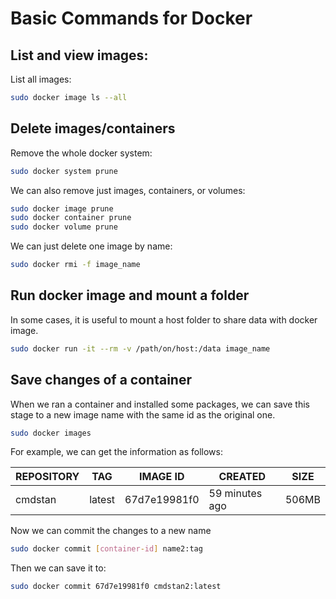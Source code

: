 # Basic Commands for Docker


## List and view images:

List all images:

```sh
sudo docker image ls --all
```


## Delete images/containers

Remove the whole docker system:

```sh
sudo docker system prune
```

We can also remove just images, containers, or volumes:

```sh
sudo docker image prune
sudo docker container prune
sudo docker volume prune
```

We can just delete one image by name:

```sh
sudo docker rmi -f image_name
```

## Run docker image and mount a folder

In some cases, it is useful to mount a host folder to share data with docker image.

```sh
sudo docker run -it --rm -v /path/on/host:/data image_name
```

## Save changes of a container

When we ran a container and installed some packages, we can save this stage to a new image name with the same id as the original one.

```sh
sudo docker images
```

For example, we can get the information as follows:

| REPOSITORY | TAG    | IMAGE ID     | CREATED         | SIZE   |
|------------|--------|--------------|-----------------|--------|
| cmdstan    | latest | 67d7e19981f0 | 59 minutes ago | 506MB  |

Now we can commit the changes to a new name

```sh
sudo docker commit [container-id] name2:tag
```

Then we can save it to:

```sh
sudo docker commit 67d7e19981f0 cmdstan2:latest
```


